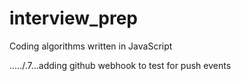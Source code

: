 # interview_prep
Coding algorithms written in JavaScript

...../.7...adding github webhook to test for push events